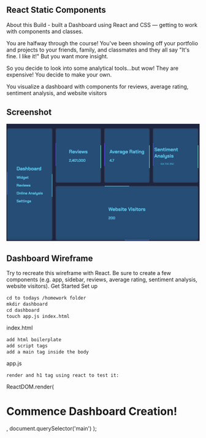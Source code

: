 ## React Static Components
About this Build - built a Dashboard using React and CSS — getting to work with components and classes. 

You are halfway through the course! You've been showing off your portfolio and projects to your friends, family, and classmates and they all say "It's fine. I like it!" But you want more insight.

So you decide to look into some analytical tools...but wow! They are expensive! You decide to make your own.

You visualize a dashboard with components for reviews, average rating, sentiment analysis, and website visitors


## Screenshot

![screenshot](/img/dashboard.png)



## Dashboard Wireframe

Try to recreate this wireframe with React. Be sure to create a few components (e.g. app, sidebar, reviews, average rating, sentiment analysis, website visitors).
Get Started
Set up

    cd to todays /homework folder
    mkdir dashboard
    cd dashboard
    touch app.js index.html

index.html

    add html boilerplate
    add script tags
    add a main tag inside the body

<script src="https://cdnjs.cloudflare.com/ajax/libs/react/16.3.2/umd/react.production.min.js"></script>
<script src="https://cdnjs.cloudflare.com/ajax/libs/react-dom/16.3.2/umd/react-dom.production.min.js"></script>
<script src="https://cdnjs.cloudflare.com/ajax/libs/babel-standalone/6.26.0/babel.min.js"></script>
<script type="text/babel" src="app.js"></script>

app.js

    render and h1 tag using react to test it:

ReactDOM.render(
  <h1>Commence Dashboard Creation!</h1>,
  document.querySelector('main')
);

 
